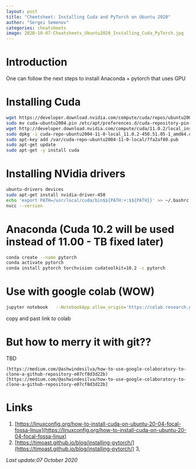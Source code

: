 ```yaml
---
layout: post
title: "Cheetsheet: Installing Cuda and PyTorch on Ubuntu 2020"
author: "Sergei Semenov"
categories: cheatsheets
image: 2020-10-07-Cheatsheets_Ubuntu2020_Installing_Cuda_PyTorch.jpg
---
```

# Introduction
One can follow the next steps to install Anaconda + pytorch that uses GPU

# Installing Cuda 
```bash
wget https://developer.download.nvidia.com/compute/cuda/repos/ubuntu2004/x86_64/cuda-ubuntu2004.pin
sudo mv cuda-ubuntu2004.pin /etc/apt/preferences.d/cuda-repository-pin-600
wget http://developer.download.nvidia.com/compute/cuda/11.0.2/local_installers/cuda-repo-ubuntu2004-11-0-local_11.0.2-450.51.05-1_amd64.deb
sudo dpkg -i cuda-repo-ubuntu2004-11-0-local_11.0.2-450.51.05-1_amd64.deb
sudo apt-key add /var/cuda-repo-ubuntu2004-11-0-local/7fa2af80.pub
sudo apt-get update
sudo apt-get -y install cuda
```

# Installing NVidia drivers
```bash
ubuntu-drivers devices
sudo apt-get install nvidia-driver-450
echo 'export PATH=/usr/local/cuda/bin$${PATH:+:$${PATH}}' >> ~/.bashrc
nvcc --version
```

# Anaconda (Cuda 10.2 will be used instead of 11.00 - TB fixed later)
```bash
conda create --name pytorch
conda activate pytorch
conda install pytorch torchvision cudatoolkit=10.2 -c pytorch 
```

# Use with google colab (WOW)
```bash
jupyter notebook   --NotebookApp.allow_origin='https://colab.research.google.com'   --port=8889   --NotebookApp.port_retries=0
```
copy and past link to colab

# But how to merry it with git??
TBD
```
(https://medium.com/@ashwindesilva/how-to-use-google-colaboratory-to-clone-a-github-repository-e07cf8d3d22b)[https://medium.com/@ashwindesilva/how-to-use-google-colaboratory-to-clone-a-github-repository-e07cf8d3d22b]
```

# Links
1. [https://linuxconfig.org/how-to-install-cuda-on-ubuntu-20-04-focal-fossa-linux](https://linuxconfig.org/how-to-install-cuda-on-ubuntu-20-04-focal-fossa-linux)
2. [https://timoast.github.io/blog/installing-pytorch/](https://timoast.github.io/blog/installing-pytorch/)
3,


*Last update:07 October 2020*

